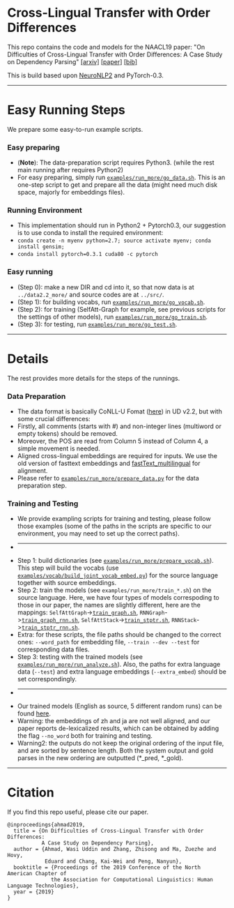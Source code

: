 # Cross-Lingual Transfer with Order Differences

This repo contains the code and models for the NAACL19 paper: "On Difficulties of Cross-Lingual Transfer with Order Differences: A Case Study on Dependency Parsing" [[arxiv]](https://arxiv.org/pdf/1811.00570.pdf) [[paper]]() [[bib]]()

This is build based upon [NeuroNLP2](https://github.com/XuezheMax/NeuroNLP2) and PyTorch-0.3.

----------

# Easy Running Steps

We prepare some easy-to-run example scripts.

### Easy preparing
* (**Note**): The data-preparation script requires Python3. (while the rest main running after requires Python2)
* For easy preparing, simply run [`examples/run_more/go_data.sh`](examples/run_more/go_data.sh).  This is an one-step script to get and prepare all the data (might need much disk space, majorly for embeddings files).

### Running Environment
* This implementation should run in Python2 + Pytorch0.3, our suggestion is to use conda to install the required environment:
* `conda create -n myenv python=2.7; source activate myenv; conda install gensim;`
* `conda install pytorch=0.3.1 cuda80 -c pytorch`

### Easy running
* (Step 0): make a new DIR and cd into it, so that now data is at `../data2.2_more/` and source codes are at `../src/`. 
* (Step 1): for building vocabs, run [`examples/run_more/go_vocab.sh`](examples/run_more/go_vocab.sh).
* (Step 2): for training (SelfAtt-Graph for example, see previous scripts for the settings of other models), run [`examples/run_more/go_train.sh`](examples/run_more/go_train.sh).
* (Step 3): for testing, run [`examples/run_more/go_test.sh`](examples/run_more/go_test.sh).

----------

# Details

The rest provides more details for the steps of the runnings.

### Data Preparation
* The data format is basically CoNLL-U Fomat ([here](https://universaldependencies.org/format.html)) in UD v2.2, but with some crucial differences:
* Firstly, all comments (starts with #) and non-integer lines (multiword or empty tokens) should be removed.
* Moreover, the POS are read from Column 5 instead of Column 4, a simple movement is needed.
* Aligned cross-lingual embeddings are required for inputs. We use the old version of fasttext embeddings and [fastText_multilingual](https://github.com/Babylonpartners/fastText_multilingual) for alignment.
* Please refer to [`examples/run_more/prepare_data.py`](examples/run_more/prepare_data.py) for the data preparation step.

### Training and Testing
* We provide exampling scripts for training and testing, please follow those examples (some of the paths in the scripts are specific to our environment, you may need to set up the correct paths).
* ---
* Step 1: build dictionaries (see [`examples/run_more/prepare_vocab.sh`](examples/run_more/prepare_vocab.sh)). This step will build the vocabs (use [`examples/vocab/build_joint_vocab_embed.py`](examples/vocab/build_joint_vocab_embed.py)) for the source language together with source embeddings.
* Step 2: train the models (see `examples/run_more/train_*.sh`) on the source language. Here, we have four types of models correspoding to those in our paper, the names are slightly different, here are the mappings: `SelfAttGraph`->[`train_graph.sh`](examples/run_more/train_graph.sh), `RNNGraph`->[`train_graph_rnn.sh`](examples/run_more/train_graph_rnn.sh), `SelfAttStack`->[`train_stptr.sh`](examples/run_more/train_stptr.sh), `RNNStack`->[`train_stptr_rnn.sh`](examples/run_more/train_stptr_rnn.sh).
* Extra: for these scripts, the file paths should be changed to the correct ones: `--word_path` for embedding file, `--train --dev --test` for corresponding data files.
* Step 3: testing with the trained models (see [`examples/run_more/run_analyze.sh`](examples/run_more/run_analyze.sh)). Also, the paths for extra language data (`--test`) and extra language embeddings (`--extra_embed`) should be set correspondingly.
* ---
* Our trained models (English as source, 5 different random runs) can be found [here](https://www.google.com/url?q=https://drive.google.com/drive/u/2/folders/1je4RUuxcVT7VhNyy6dftv85cO-maHc1e&sa=D&source=hangouts&ust=1552094237684000&usg=AFQjCNE-fUsWqekSm_vtCOEQGOx8wU4W5A).
* Warning: the embeddings of zh and ja are not well aligned, and our paper reports de-lexicalized results, which can be obtained by adding the flag `--no_word` both for training and testing.
* Warning2: the outputs do not keep the original ordering of the input file, and are sorted by sentence length. Both the system output and gold parses in the new ordering are outputted (*_pred, *_gold).

----------

# Citation

If you find this repo useful, please cite our paper.

```
@inproceedings{ahmad2019,
  title = {On Difficulties of Cross-Lingual Transfer with Order Differences: 
           A Case Study on Dependency Parsing},
  author = {Ahmad, Wasi Uddin and Zhang, Zhisong and Ma, Zuezhe and Hovy, 
            Eduard and Chang, Kai-Wei and Peng, Nanyun},
  booktitle = {Proceedings of the 2019 Conference of the North American Chapter of 
              the Association for Computational Linguistics: Human Language Technologies},
  year = {2019}
}
```
